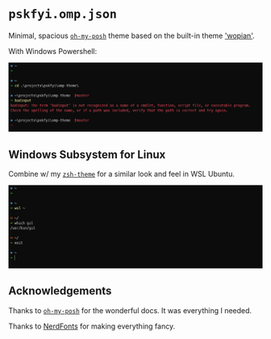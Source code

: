 # `pskfyi.omp.json`

Minimal, spacious [`oh-my-posh`](https://ohmyposh.dev) theme based on the built-in theme ['wopian'](https://ohmyposh.dev/docs/themes#wopian).

With Windows Powershell:

![](./preview.png)

## Windows Subsystem for Linux

Combine w/ my [`zsh-theme`](https://github.com/pskfyi/zsh-theme) for a similar look and feel in WSL Ubuntu.

![](./preview2.png)

## Acknowledgements

Thanks to [`oh-my-posh`](https://ohmyposh.dev) for the wonderful docs. It was everything I needed.

Thanks to [NerdFonts](https://www.nerdfonts.com/) for making everything fancy.
